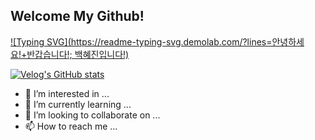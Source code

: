 ## Welcome My Github! 
[![Typing SVG](https://readme-typing-svg.demolab.com/?lines=안녕하세요!+반갑습니다!; 백혜진입니다!)](https://git.io/typing-svg)

[![Velog's GitHub stats](https://velog-readme-stats.vercel.app/api?name=beckhye)]([벨로그링크](https://velog.io/@beckhye))



- 👀 I’m interested in ...
- 🌱 I’m currently learning ...
- 💞️ I’m looking to collaborate on ...
- 📫 How to reach me ...

<!---
hyejinbeck/hyejinbeck is a ✨ special ✨ repository because its `README.md` (this file) appears on your GitHub profile.
You can click the Preview link to take a look at your changes.
--->
